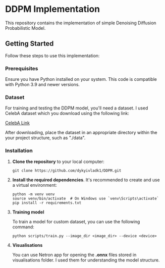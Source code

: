 # DDPM Implementation

This repository contains the implementation of simple Denoising Diffusion Probabilistic Model.

## Getting Started

Follow these steps to use this implementation:

### Prerequisites

Ensure you have Python installed on your system. This code is compatible with Python 3.9 and newer versions.

### Dataset

For training and testing the DDPM model, you'll need a dataset. I used CelebA dataset which you download using the following link:

[CelebA Link](https://www.kaggle.com/datasets/jessicali9530/celeba-dataset)

After downloading, place the dataset in an appropriate directory within the your project structure, such as "./data".

### Installation

1. **Clone the repository** to your local computer:

    ```
    git clone https://github.com/dykyivladk1/DDPM.git
    ```


2. **Install the required dependencies**. It's recommended to create and use a virtual environment:

    ```
    python -m venv venv
    source venv/bin/activate  # On Windows use `venv\Scripts\activate`
    pip install -r requirements.txt
    ```

3. **Training model**

    To train a model for custom dataset, you can use the following command:
    
    ```
    python scripts/train.py --image_dir <image_dir> --device <device>
    ```
4. **Visualisations**

    You can use Netron app for opening the **.onnx** files stored in visualisations folder. I used them for understanding the model structure.
